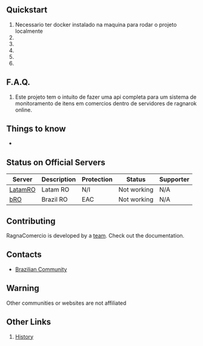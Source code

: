## Quickstart

1. Necessario ter docker instalado na maquina para rodar o projeto localmente
2.  
3. 
4. 
5. 
6. 

## F.A.Q.
1. Este projeto tem o intuito de fazer uma api completa para um sistema de monitoramento de itens em comercios dentro de servidores de ragnarok online.


## Things to know

* 

## Status on Official Servers

| Server | Description | Protection | Status | Supporter |
| --- | --- | --- | --- | --- |
| [LatamRO](https://ro.gnjoylatam.com/****) | Latam RO | N/I | Not working | N/A |
| [bRO](https://playragnarokonlinebr.com/) | Brazil RO | EAC | Not working | N/A |


## Contributing

RagnaComercio is developed by a [team](https://github.com/aleffmoura/RagnaComercio/graphs/contributors). Check out the documentation.

## Contacts

* [Brazilian Community](https://github.com/aleffmoura/RagnaComercio)

## **Warning**

Other communities or websites are not affiliated

## Other Links

1. [History](https://github.com/aleffmoura/RagnaComercio)

